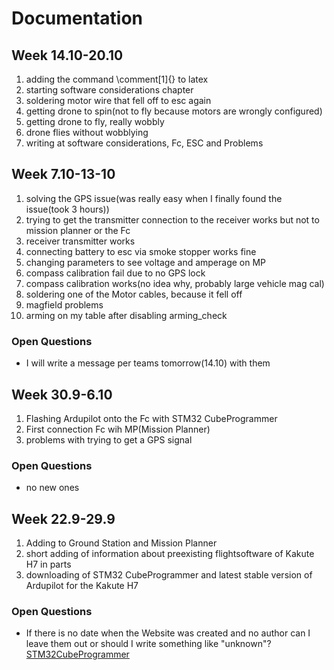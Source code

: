 # Documentation
## Week 14.10-20.10
1. adding the command \comment[1]{} to latex
2. starting software considerations chapter
3. soldering motor wire that fell off to esc again
4. getting drone to spin(not to fly because motors are wrongly configured)
5. getting drone to fly, really wobbly
6. drone flies without wobblying
7. writing at software considerations, Fc, ESC and Problems


## Week 7.10-13-10
1. solving the GPS issue(was really easy when I finally found the issue(took 3 hours))
2. trying to get the transmitter connection to the receiver works but not to mission planner or the Fc
3. receiver transmitter works
4. connecting battery to esc via smoke stopper works fine
5. changing parameters to see voltage and amperage on MP
6. compass calibration fail due to no GPS lock
7. compass calibration works(no idea why, probably large vehicle mag cal)
8. soldering one of the Motor cables, because it fell off
9. magfield problems
10. arming on my table after disabling arming_check

### Open Questions
- I will write a message per teams tomorrow(14.10) with them


## Week 30.9-6.10
1. Flashing Ardupilot onto the Fc with STM32 CubeProgrammer
2. First connection Fc wih MP(Mission Planner)
3. problems with trying to get a GPS signal


### Open Questions
- no new ones
## Week 22.9-29.9

1. Adding to Ground Station and Mission Planner
2. short adding of information about preexisting flightsoftware of Kakute H7 in parts
3. downloading of STM32 CubeProgrammer and latest stable version of Ardupilot for the Kakute H7
### Open Questions
-  If there is no date when the Website was created and no author can I leave them out or should I write something like "unknown"?
[STM32CubeProgrammer](www.st.com/en/development-tools/stm32cubeprog.html)